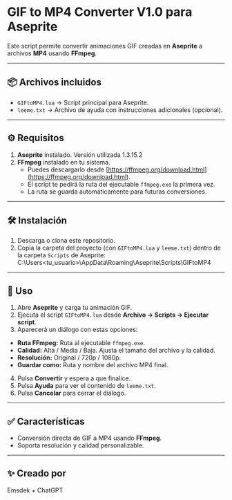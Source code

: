 # GIF to MP4 Converter V1.0 para Aseprite

Este script permite convertir animaciones GIF creadas en **Aseprite** a archivos **MP4** usando **FFmpeg**.

---

## 📦 Archivos incluidos

- `GIFtoMP4.lua` → Script principal para Aseprite.  
- `leeme.txt` → Archivo de ayuda con instrucciones adicionales (opcional).  

---

## ⚙️ Requisitos

1. **Aseprite** instalado. Versión utilizada 1.3.15.2
2. **FFmpeg** instalado en tu sistema.  
   - Puedes descargarlo desde [https://ffmpeg.org/download.html](https://ffmpeg.org/download.html).  
   - El script te pedirá la ruta del ejecutable `ffmpeg.exe` la primera vez.  
   - La ruta se guarda automáticamente para futuras conversiones.

---

## 🛠️ Instalación

1. Descarga o clona este repositorio.  
2. Copia la carpeta del proyecto (con `GIFtoMP4.lua` y `leeme.txt`) dentro de la carpeta `Scripts` de Aseprite:  
C:\Users<tu_usuario>\AppData\Roaming\Aseprite\Scripts\GIFtoMP4

---

## 🚀 Uso

1. Abre **Aseprite** y carga tu animación GIF.  
2. Ejecuta el script `GIFtoMP4.lua` desde **Archivo → Scripts → Ejecutar script**.  
3. Aparecerá un diálogo con estas opciones:

- **Ruta FFmpeg:** Ruta al ejecutable `ffmpeg.exe`.  
- **Calidad:** Alta / Media / Baja. Ajusta el tamaño del archivo y la calidad.  
- **Resolución:** Original / 720p / 1080p.  
- **Guardar como:** Ruta y nombre del archivo MP4 final.  

4. Pulsa **Convertir** y espera a que finalice.  
5. Pulsa **Ayuda** para ver el contenido de `leeme.txt`.  
6. Pulsa **Cancelar** para cerrar el diálogo.

---

## ✅ Características

- Conversión directa de GIF a MP4 usando **FFmpeg**.  
- Soporta resolución y calidad personalizable.

---

## ✨ Creado por

Emsdek + ChatGPT

